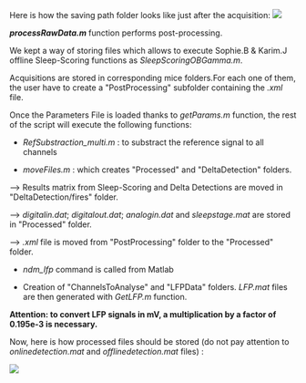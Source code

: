 Here is how the saving path folder looks like just after the acquisition:
![](https://user-images.githubusercontent.com/41677251/43531386-f0f92b60-95af-11e8-80c2-6cbd81d12b19.PNG)

**_processRawData.m_** function performs post-processing.

We kept a way of storing files which allows to execute Sophie.B & Karim.J offline Sleep-Scoring functions as _SleepScoringOBGamma.m_.

Acquisitions are stored in corresponding mice folders.For each one of them, the user have to create a "PostProcessing" subfolder containing the _.xml_ file. 

Once the Parameters File is loaded thanks to _getParams.m_ function, the rest of the script will execute the following functions: 
* _RefSubstraction_multi.m_ : to substract the reference signal to all channels

* _moveFiles.m_ : which creates "Processed" and "DeltaDetection" folders. 

--> Results matrix from Sleep-Scoring and Delta Detections are moved in "DeltaDetection/fires" folder.

--> _digitalin.dat_; _digitalout.dat_;  _analogin.dat_ and _sleepstage.mat_ are stored in "Processed" folder. 

--> _.xml_ file is moved from "PostProcessing" folder to the "Processed" folder. 

* _ndm_lfp_ command is called from Matlab

* Creation of "ChannelsToAnalyse" and "LFPData" folders. _LFP.mat_ files are then generated with _GetLFP.m_ function. 

**Attention: to convert LFP signals in mV, a multiplication by a factor of 0.195e-3 is necessary.** 

Now, here is how processed files should be stored (do not pay attention to _onlinedetection.mat_ and _offlinedetection.mat_ files) :

![](https://user-images.githubusercontent.com/41677251/43531593-66ddc50c-95b0-11e8-85dd-f6f8a08b6265.png)